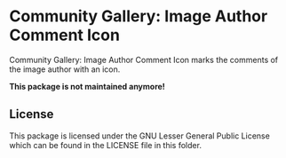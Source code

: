Community Gallery: Image Author Comment Icon
============================================

Community Gallery: Image Author Comment Icon marks the comments of the image author with an icon.

**This package is not maintained anymore!**


License
-------

This package is licensed under the GNU Lesser General Public License which can be found in the LICENSE file in this folder.
